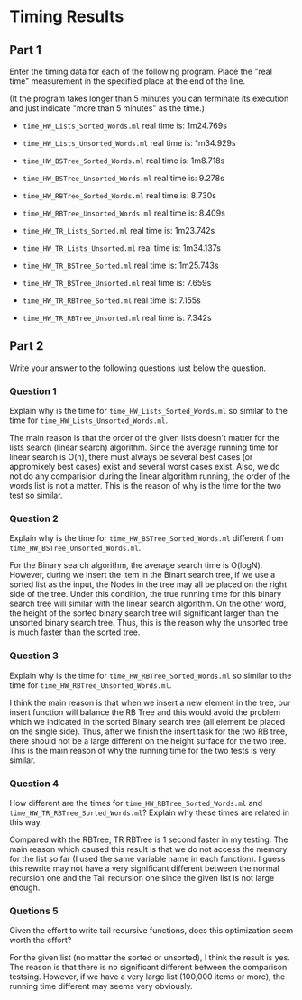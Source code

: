 # Timing Results

## Part 1

Enter the timing data for each of the following program. Place the
"real time" measurement in the specified place at the end of the line.

(It the program takes longer than 5 minutes you can terminate its
execution and just indicate "more than 5 minutes" as the time.)

- `time_HW_Lists_Sorted_Words.ml` real time is: 1m24.769s

- `time_HW_Lists_Unsorted_Words.ml` real time is: 1m34.929s

- `time_HW_BSTree_Sorted_Words.ml` real time is: 1m8.718s

- `time_HW_BSTree_Unsorted_Words.ml` real time is: 9.278s

- `time_HW_RBTree_Sorted_Words.ml` real time is: 8.730s

- `time_HW_RBTree_Unsorted_Words.ml` real time is: 8.409s

- `time_HW_TR_Lists_Sorted.ml` real time is: 1m23.742s

- `time_HW_TR_Lists_Unsorted.ml` real time is: 1m34.137s

- `time_HW_TR_BSTree_Sorted.ml` real time is: 1m25.743s

- `time_HW_TR_BSTree_Unsorted.ml` real time is: 7.659s

- `time_HW_TR_RBTree_Sorted.ml` real time is: 7.155s

- `time_HW_TR_RBTree_Unsorted.ml` real time is: 7.342s

## Part 2

Write your answer to the following questions just below the question.

### Question 1

Explain why is the time for `time_HW_Lists_Sorted_Words.ml` so similar to 
the time for `time_HW_Lists_Unsorted_Words.ml`. 

The main reason is that the order of the given lists doesn't matter for the lists search 
(linear search) algorithm. Since the average running time for linear search is O(n), there must always
be several best cases (or appromixely best cases) exist and several worst cases exist. Also, we do not do
any comparision during the linear algorithm running, the order of the words list is not a matter. This is
the reason of why is the time for the two test so similar.

### Question 2

Explain why is the time for `time_HW_BSTree_Sorted_Words.ml` different from
`time_HW_BSTree_Unsorted_Words.ml`. 

For the Binary search algorithm, the average search time is O(logN). However, during we insert the item
in the Binart search tree, if we use a sorted list as the input, the Nodes in the tree may all be placed on
the right side of the tree. Under this condition, the true running time for this binary search tree will similar with
the linear search algorithm. On the other word, the height of the sorted binary search tree will significant larger than
the unsorted binary search tree. Thus, this is the reason why the unsorted tree is much faster than the sorted tree.

### Question 3

Explain why is the time for `time_HW_RBTree_Sorted_Words.ml` so similar to 
the time for `time_HW_RBTree_Unsorted_Words.ml`. 

I think the main reason is that when we insert a new element in the tree, our insert function will 
balance the RB Tree and this would avoid the problem which we indicated in the sorted Binary search tree (all element
be placed on the single side). Thus, after we finish the insert task for the two RB tree, there should not be a large 
different on the height surface for the two tree. This is the main reason of why the running time for the two tests is 
very similar.

### Question 4

How different are the times for `time_HW_RBTree_Sorted_Words.ml` and
`time_HW_TR_RBTree_Sorted_Words.ml`?  Explain why these times are
related in this way.

Compared with the RBTree, TR RBTree is 1 second faster in my testing. 
The main reason which caused this result is that we do not access the memory 
for the list so far (I used the same variable name in each function). I guess this
rewrite may not have a very significant different between the normal recursion one
and the Tail recursion one since the given list is not large enough.

### Quetions 5

Given the effort to write tail recursive functions, does this
optimization seem worth the effort?

For the given list (no matter the sorted or unsorted), I think the result is yes.
The reason is that there is no significant different between the comparison testsing.
However, if we have a very large list (100,000 items or more), the running time different
may seems very obviously.